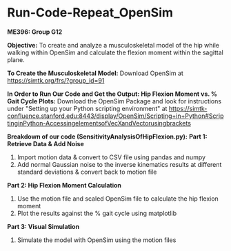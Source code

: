 # Run-Code-Repeat_OpenSim
**ME396: Group G12**

**Objective:** To create and analyze a musculoskeletal model of the hip while walking within OpenSim and calculate the flexion moment within the sagittal plane.

**To Create the Musculoskeletal Model:** Download OpenSim at https://simtk.org/frs/?group_id=91

**In Order to Run Our Code and Get the Output: Hip Flexion Moment vs. % Gait Cycle Plots:** Download the OpenSim Package and look for instructions under "Setting up your Python scripting environment" at https://simtk-confluence.stanford.edu:8443/display/OpenSim/Scripting+in+Python#ScriptinginPython-AccessingelementsofVecXandVectorusingbrackets

**Breakdown of our code (SensitivityAnalysisOfHipFlexion.py):**
**Part 1: Retrieve Data & Add Noise**
1. Import motion data & convert to CSV file using pandas and numpy
2. Add normal Gaussian noise to the inverse kinematics results at different standard deviations & convert back to motion file
   
**Part 2: Hip Flexion Moment Calculation**
1. Use the motion file and scaled OpenSim file to calculate the hip flexion moment
2. Plot the results against the % gait cycle using matplotlib
   
**Part 3: Visual Simulation**
1. Simulate the model with OpenSim using the motion files
